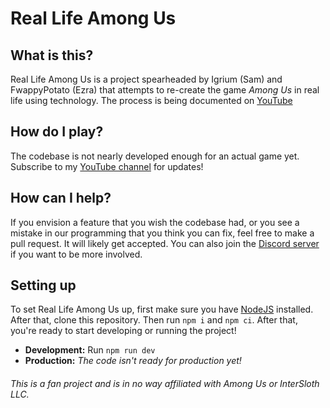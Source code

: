 # Real Life Among Us
## What is this?
Real Life Among Us is a project spearheaded by Igrium (Sam) and FwappyPotato (Ezra) that attempts to re-create the game *Among Us* in real life using technology. The process is being documented on [YouTube](https://www.youtube.com/watch?v=xZ1ZGXGdHSw&list=PLjn0XvzCcXIAq8WrNV_nOfz9ObkOmrhmr)

## How do I play?
The codebase is not nearly developed enough for an actual game yet. Subscribe to my [YouTube channel](https://www.youtube.com/thesam54123) for updates!

## How can I help?
If you envision a feature that you wish the codebase had, or you see a mistake in our programming that you think you can fix, feel free to make a pull request. It will likely get accepted. You can also join the [Discord server](https://discord.gg/kyC8StMjbf) if you want to be more involved.

## Setting up
To set Real Life Among Us up, first make sure you have [NodeJS](https://nodejs.org/en/) installed. After that, clone this repository. Then run `npm i` and `npm ci`. After that, you're ready to start developing or running the project!<br>
* **Development:** Run `npm run dev`
* **Production:** _The code isn't ready for production yet!_

###### This is a fan project and is in no way affiliated with Among Us or InterSloth LLC.
